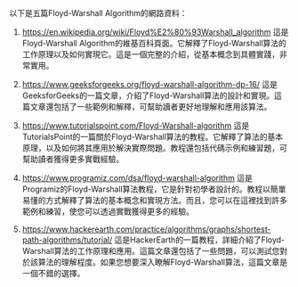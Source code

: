 

以下是五篇Floyd-Warshall Algorithm的網路資料：

1. https://en.wikipedia.org/wiki/Floyd%E2%80%93Warshall_algorithm 
這是Floyd-Warshall Algorithm的維基百科頁面。它解釋了Floyd-Warshall算法的工作原理以及如何實現它。這是一個完整的介紹，從基本概念到具體實踐，非常實用。

2. https://www.geeksforgeeks.org/floyd-warshall-algorithm-dp-16/ 
這是GeeksforGeeks的一篇文章，介紹了Floyd-Warshall算法的設計和實現。這篇文章還包括了一些範例和解釋，可幫助讀者更好地理解和應用該算法。

3. https://www.tutorialspoint.com/Floyd-Warshall-algorithm
這是TutorialsPoint的一篇關於Floyd-Warshall算法的教程。它解釋了算法的基本原理，以及如何將其應用於解決實際問題。教程還包括代碼示例和練習題，可幫助讀者獲得更多實戰經驗。

4. https://www.programiz.com/dsa/floyd-warshall-algorithm
這是Programiz的Floyd-Warshall算法教程，它是針對初學者設計的。教程以簡單易懂的方式解釋了算法的基本概念和實現方法。而且，您可以在這裡找到許多範例和練習，使您可以透過實戰獲得更多的經驗。

5. https://www.hackerearth.com/practice/algorithms/graphs/shortest-path-algorithms/tutorial/
這是HackerEarth的一篇教程，詳細介紹了Floyd-Warshall算法的工作原理和應用。這篇文章還包括了一些問題，可以測試您對於該算法的理解程度。如果您想要深入瞭解Floyd-Warshall算法，這篇文章是一個不錯的選擇。